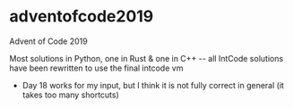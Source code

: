 # adventofcode2019
Advent of Code 2019

Most solutions in Python, one in Rust & one in C++ -- all IntCode solutions
have been rewritten to use the final intcode vm

- Day 18 works for my input, but I think it is not fully correct in general (it takes too
  many shortcuts)
